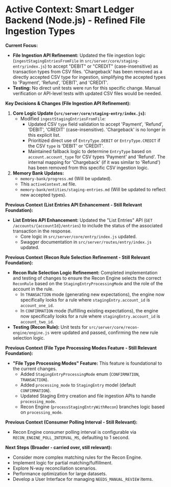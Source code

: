 # Active Context: Smart Ledger Backend (Node.js) - Refined File Ingestion Types

**Current Focus:**
- **File Ingestion API Refinement:** Updated the file ingestion logic (`ingestStagingEntriesFromFile` in `src/server/core/staging-entry/index.js`) to accept "DEBIT" or "CREDIT" (case-insensitive) as transaction types from CSV files. 'Chargeback' has been removed as a directly accepted CSV type for ingestion, simplifying the accepted types to 'Payment', 'Refund', 'DEBIT', and 'CREDIT'.
- **Testing:** No direct unit tests were run for this specific change. Manual verification or API-level tests with updated CSV files would be needed.

**Key Decisions & Changes (File Ingestion API Refinement):**
1.  **Core Logic Update (`src/server/core/staging-entry/index.js`):**
    *   Modified `ingestStagingEntriesFromFile`:
        *   Updated CSV `type` field validation to accept 'Payment', 'Refund', 'DEBIT', 'CREDIT' (case-insensitive). 'Chargeback' is no longer in this explicit list.
        *   Prioritized direct use of `EntryType.DEBIT` or `EntryType.CREDIT` if the CSV `type` is 'DEBIT' or 'CREDIT'.
        *   Maintained fallback logic to determine `EntryType` based on `account.account_type` for CSV types 'Payment' and 'Refund'. The internal mapping for 'Chargeback' (if it was similar to 'Refund') has been removed from this specific CSV ingestion logic.
2.  **Memory Bank Updates:**
    *   `memory-bank/progress.md` (Will be updated).
    *   This `activeContext.md` file.
    *   `memory-bank/entities/staging-entries.md` (Will be updated to reflect new accepted types).

**Previous Context (List Entries API Enhancement - Still Relevant Foundation):**
- **List Entries API Enhancement:** Updated the "List Entries" API (`GET /accounts/{accountId}/entries`) to include the status of the associated transaction in the response.
    - Core logic in `src/server/core/entry/index.js` updated.
    - Swagger documentation in `src/server/routes/entry/index.js` updated.

**Previous Context (Recon Rule Selection Refinement - Still Relevant Foundation):**
- **Recon Rule Selection Logic Refinement:** Completed implementation and testing of changes to ensure the Recon Engine selects the correct `ReconRule` based on the `StagingEntryProcessingMode` and the role of the account in the rule.
    - In `TRANSACTION` mode (generating new expectations), the engine now specifically looks for a rule where `stagingEntry.account_id` is `account_one_id`.
    - In `CONFIRMATION` mode (fulfilling existing expectations), the engine now specifically looks for a rule where `stagingEntry.account_id` is `account_two_id`.
- **Testing (Recon Rule):** Unit tests for `src/server/core/recon-engine/engine.js` were updated and passed, confirming the new rule selection logic.

**Previous Context (File Type Processing Modes Feature - Still Relevant Foundation):**
- **"File Type Processing Modes" Feature:** This feature is foundational to the current changes.
    - Added `StagingEntryProcessingMode` enum (`CONFIRMATION`, `TRANSACTION`).
    - Added `processing_mode` to `StagingEntry` model (default `CONFIRMATION`).
    - Updated Staging Entry creation and file ingestion APIs to handle `processing_mode`.
    - Recon Engine (`processStagingEntryWithRecon`) branches logic based on `processing_mode`.

**Previous Context (Consumer Polling Interval - Still Relevant):**
- Recon Engine consumer polling interval is configurable via `RECON_ENGINE_POLL_INTERVAL_MS`, defaulting to 1 second.

**Next Steps (Broader - carried over, still relevant):**
-   Consider more complex matching rules for the Recon Engine.
-   Implement logic for partial matching/fulfillment.
-   Explore N-way reconciliation scenarios.
-   Performance optimization for large datasets.
-   Develop a User Interface for managing `NEEDS_MANUAL_REVIEW` items.
